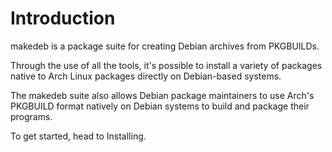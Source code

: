 # Introduction
makedeb is a package suite for creating Debian archives from PKGBUILDs.

Through the use of all the tools, it's possible to install a variety of packages native to Arch Linux packages directly on Debian-based systems.

The makedeb suite also allows Debian package maintainers to use Arch's PKGBUILD format natively on Debian systems to build and package their programs.

To get started, head to Installing.

